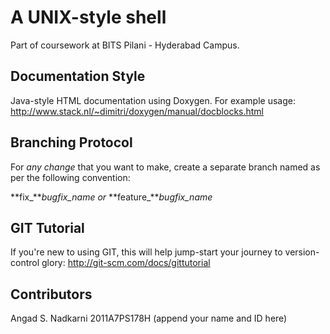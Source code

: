# A UNIX-style shell

Part of coursework at BITS Pilani - Hyderabad Campus.

## Documentation Style

Java-style HTML documentation using Doxygen.
For example usage: 
http://www.stack.nl/~dimitri/doxygen/manual/docblocks.html

## Branching Protocol

For *any change* that you want to make, create a 
separate branch named as per the following convention:

**fix_***bugfix_name* *or* **feature_***bugfix_name*

## GIT Tutorial

If you're new to using GIT, this will help jump-start
your journey to version-control glory:
http://git-scm.com/docs/gittutorial

## Contributors

Angad S. Nadkarni 2011A7PS178H
(append your name and ID here)
